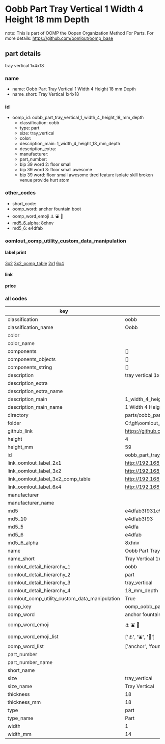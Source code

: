 # Oobb Part Tray Vertical 1 Width 4 Height 18 mm Depth  

note: This is part of OOMP the Oopen Organization Method For Parts. For more details: https://github.com/oomlout/oomp_base

##  part details
  



tray vertical 1x4x18



### name
* name: Oobb Part Tray Vertical 1 Width 4 Height 18 mm Depth
* name_short: Tray Vertical 1x4x18 
### id
* oomp_id: oobb_part_tray_vertical_1_width_4_height_18_mm_depth
  * classification: oobb
  * type: part
  * size: tray_vertical
  * color: 
  * description_main: 1_width_4_height_18_mm_depth
  * description_extra: 
  * manufacturer: 
  * part_number: 
  * bip 39 word 2: floor small
  * bip 39 word 3: floor small awesome
  * bip 39 word: floor small awesome tired feature isolate skill broken venue provide hurt atom

### other_codes
* short_code: 
* oomp_word: anchor fountain boot
* oomp_word_emoji :anchor: :fountain: :boot:
* md5_6_alpha: 8xhnv
* md5_6: e4dfab






### oomlout_oomp_utility_custom_data_manipulation
#### label print
[3x2](http://192.168.1.245:1112/?label=oomp%208xhnv)
[3x2_oomp_table](http://192.168.1.108:1112/?label=oomp%208xhnv)
[2x1](http://192.168.1.242:1112/?label=oomp%208xhnv)
[6x4](http://192.168.1.55:1112/?label=oomp%208xhnv)    

#### link

                              

#### price







### all codes 
| key | value |  
| --- | --- |  
| classification | oobb |  
| classification_name | Oobb |  
| color |  |  
| color_name |  |  
| components | [] |  
| components_objects | [] |  
| components_string | [] |  
| description | tray vertical 1x4x18 |  
| description_extra |  |  
| description_extra_name |  |  
| description_main | 1_width_4_height_18_mm_depth |  
| description_main_name | 1 Width 4 Height 18 mm Depth |  
| directory | parts/oobb_part_tray_vertical_1_width_4_height_18_mm_depth |  
| folder | C:\gh\oomlout_oobb_version_4_generated_parts\parts\oobb_part_tray_vertical_1_width_4_height_18_mm_depth |  
| github_link | https://github.com/oomlout/oomlout_oomp_part_src/tree/main/parts/oobb_part_tray_vertical_1_width_4_height_18_mm_depth |  
| height | 4 |  
| height_mm | 59 |  
| id | oobb_part_tray_vertical_1_width_4_height_18_mm_depth |  
| link_oomlout_label_2x1 | http://192.168.1.242:1112/?label=oomp%208xhnv |  
| link_oomlout_label_3x2 | http://192.168.1.245:1112/?label=oomp%208xhnv |  
| link_oomlout_label_3x2_oomp_table | http://192.168.1.108:1112/?label=oomp%208xhnv |  
| link_oomlout_label_6x4 | http://192.168.1.55:1112/?label=oomp%208xhnv |  
| manufacturer |  |  
| manufacturer_name |  |  
| md5 | e4dfab3f931c994dda2a1e2a21331acb |  
| md5_10 | e4dfab3f93 |  
| md5_5 | e4dfa |  
| md5_6 | e4dfab |  
| md5_6_alpha | 8xhnv |  
| name | Oobb Part Tray Vertical 1 Width 4 Height 18 mm Depth |  
| name_short | Tray Vertical 1x4x18  |  
| oomlout_detail_hierarchy_1 | oobb |  
| oomlout_detail_hierarchy_2 | part |  
| oomlout_detail_hierarchy_3 | tray_vertical |  
| oomlout_detail_hierarchy_4 | 18_mm_depth |  
| oomlout_oomp_utility_custom_data_manipulation | True |  
| oomp_key | oomp_oobb_part_tray_vertical_1_width_4_height_18_mm_depth |  
| oomp_word | anchor fountain boot |  
| oomp_word_emoji | :anchor: :fountain: :boot: |  
| oomp_word_emoji_list | [':anchor:', ':fountain:', ':boot:'] |  
| oomp_word_list | ['anchor', 'fountain', 'boot'] |  
| part_number |  |  
| part_number_name |  |  
| short_name |  |  
| size | tray_vertical |  
| size_name | Tray Vertical |  
| thickness | 18 |  
| thickness_mm | 18 |  
| type | part |  
| type_name | Part |  
| width | 1 |  
| width_mm | 14 |  
